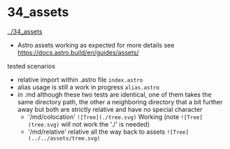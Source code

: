 # 34_assets
[../34_assets](../34_assets)

* Astro assets working as expected for more details see https://docs.astro.build/en/guides/assets/

tested scenarios

* relative import within .astro file `index.astro`
* alias usage is still a work in progress `alias.astro`
* in .md although these two tests are identical, one of them takes the same directory path, the other a neighboring directory that a bit further away but both are strictly relative and have no special character
    * '/md/colocation' `![Tree](./tree.svg)` Working (note `![Tree](tree.svg)` will not work the './' is needed)
    * '/md/relative' relative all the way back to assets `![Tree](../../assets/tree.svg)`
